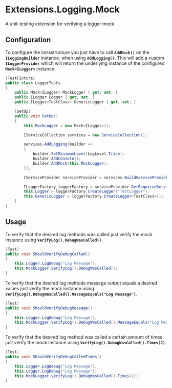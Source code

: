 # Extensions.Logging.Mock
A unit-testing extension for verifying a logger mock.

## Configuration

To configure the intrastructure you just have to call **```AddMock()```** on the **```ILoggingBuilder```**
instance. when using **```AddLogging()```**. This will add a custom **```ILoggerProvider```** which will
return the underlying instance of the configured **```Mock<ILogger>```** instance.

```C#
[TestFixture]
public class LoggerTests
{
	public Mock<ILogger> MockLogger { get; set; }
	public ILogger Logger { get; set; }
	public ILogger<TestClass> GenericLogger { get; set; }

	[SetUp]
	public void SetUp()
	{
		this.MockLogger = new Mock<ILogger>();

		IServiceCollection services = new ServiceCollection();

		services.AddLogging(builder =>
		{
			builder.SetMinimumLevel(LogLevel.Trace);
			builder.AddConsole();
			builder.AddMock(this.MockLogger);
		});

		IServiceProvider serviceProvider = services.BuildServiceProvider();

		ILoggerFactory loggerFactory = serviceProvider.GetRequiredService<ILoggerFactory>();
		this.Logger = loggerFactory.CreateLogger("TestLogger");
		this.GenericLogger = loggerFactory.CreateLogger<TestClass>();
	}
}
```

## Usage

To verify that the desired log methods was called just verify the mock instance using 
**```VerifyLog().DebugWasCalled()```**.

```C#
[Test]
public void ShouldVerifyDebugCalled()
{
	this.Logger.LogDebug("Log Message");
	this.MockLogger.VerifyLog().DebugWasCalled();
}
```

To verify that the desired log methods message output equals a desired values just verify
the mock instance using **```VerifyLog().DebugWasCalled().MessageEquals("Log Message")```**.

```C#
[Test]
public void ShouldVerifyDebugMessage()
{
	this.Logger.LogDebug("Log Message");
	this.MockLogger.VerifyLog().DebugWasCalled().MessageEquals("Log Message");
}
```

To verify that the desired log method was called a certain amount of times just verify the mock instance
using **```VerifyLog().DebugWasCalled().Times(2)```**.

```C#
[Test]
public void ShouldVerifyDebugCalledTimes()
{
	this.Logger.LogDebug("Log Message");
	this.Logger.LogDebug("Log Message");
	this.MockLogger.VerifyLog().DebugWasCalled().Times(2);
}
```

